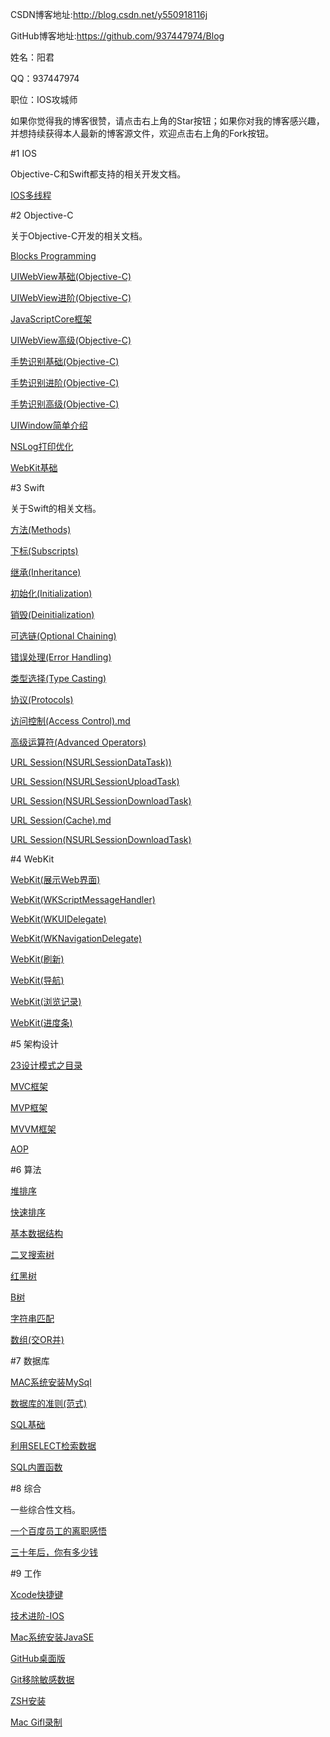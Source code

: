 CSDN博客地址:http://blog.csdn.net/y550918116j

GitHub博客地址:https://github.com/937447974/Blog

姓名：阳君

QQ：937447974

职位：IOS攻城师

如果你觉得我的博客很赞，请点击右上角的Star按钮；如果你对我的博客感兴趣，并想持续获得本人最新的博客源文件，欢迎点击右上角的Fork按钮。

#1 IOS

Objective-C和Swift都支持的相关开发文档。

[IOS多线程](https://github.com/937447974/Blog/blob/master/IOS/IOS多线程.md)

#2 Objective-C

关于Objective-C开发的相关文档。

[Blocks Programming](https://github.com/937447974/Blog/blob/master/Objective-C/Blocks%20Programming.md)

[UIWebView基础(Objective-C)](https://github.com/937447974/Blog/blob/master/Objective-C/UIWebView基础(Objective-C).md)

[UIWebView进阶(Objective-C)](https://github.com/937447974/Blog/blob/master/Objective-C/UIWebView进阶(Objective-C).md)

[JavaScriptCore框架](https://github.com/937447974/Blog/blob/master/Objective-C/JavaScriptCore框架.md)

[UIWebView高级(Objective-C)](https://github.com/937447974/Blog/blob/master/Objective-C/UIWebView高级(Objective-C).md)

[手势识别基础(Objective-C)](https://github.com/937447974/Blog/blob/master/Objective-C/手势识别基础(Objective-C).md)

[手势识别进阶(Objective-C)](https://github.com/937447974/Blog/blob/master/Objective-C/手势识别进阶(Objective-C).md)

[手势识别高级(Objective-C)](https://github.com/937447974/Blog/blob/master/Objective-C/手势识别高级(Objective-C).md)

[UIWindow简单介绍](https://github.com/937447974/Blog/blob/master/Objective-C/UIWindow简单介绍.md)

[NSLog打印优化](https://github.com/937447974/Blog/blob/master/Objective-C/NSLog打印优化.md)

[WebKit基础](https://github.com/937447974/Blog/blob/master/Objective-C/WebKit基础.md)

[](https://github.com/937447974/Blog/blob/master/Objective-C/)
[](https://github.com/937447974/Blog/blob/master/Objective-C/)

#3 Swift

关于Swift的相关文档。

[方法(Methods)](https://github.com/937447974/Blog/blob/master/Swift/方法(Methods).md)

[下标(Subscripts)](https://github.com/937447974/Blog/blob/master/Swift/下标(Subscripts).md)

[继承(Inheritance)](https://github.com/937447974/Blog/blob/master/Swift/继承(Inheritance).md)

[初始化(Initialization)](https://github.com/937447974/Blog/blob/master/Swift/初始化(Initialization).md)

[销毁(Deinitialization)](https://github.com/937447974/Blog/blob/master/Swift/销毁(Deinitialization).md)

[可选链(Optional Chaining)](https://github.com/937447974/Blog/blob/master/Swift/可选链(Optional%20Chaining).md)

[错误处理(Error Handling)](https://github.com/937447974/Blog/blob/master/Swift/错误处理(Error%20Handling).md)

[类型选择(Type Casting)](https://github.com/937447974/Blog/blob/master/Swift/类型选择(Type%20Casting).md)

[协议(Protocols)](https://github.com/937447974/Blog/blob/master/Swift/协议(Protocols).md)

[访问控制(Access Control).md](https://github.com/937447974/Blog/blob/master/Swift/访问控制(Access%20Control))

[高级运算符(Advanced Operators)](https://github.com/937447974/Blog/blob/master/Swift/高级运算符(Advanced%20Operators).md)

[URL Session(NSURLSessionDataTask))](https://github.com/937447974/Blog/blob/master/Swift/URL%20Session(NSURLSessionDataTask).md)

[URL Session(NSURLSessionUploadTask)](https://github.com/937447974/Blog/blob/master/Swift/URL%20Session(NSURLSessionUploadTask).md)

[URL Session(NSURLSessionDownloadTask)](https://github.com/937447974/Blog/blob/master/Swift/URL%20Session(NSURLSessionDownloadTask).md)

[URL Session(Cache).md](https://github.com/937447974/Blog/blob/master/Swift/URL%20Session(Cache).md)

[URL Session(NSURLSessionDownloadTask)](https://github.com/937447974/Blog/blob/master/Swift/URL%20Session(Cookie).md)

[](https://github.com/937447974/Blog/blob/master/Swift/)

#4 WebKit

[WebKit(展示Web界面)](https://github.com/937447974/Blog/blob/master/WebKit/WebKit(展示Web界面).md)

[WebKit(WKScriptMessageHandler)](https://github.com/937447974/Blog/blob/master/WebKit/WebKit(WKScriptMessageHandler).md)

[WebKit(WKUIDelegate)](https://github.com/937447974/Blog/blob/master/WebKit/WebKit(WKUIDelegate).md)

[WebKit(WKNavigationDelegate)](https://github.com/937447974/Blog/blob/master/WebKit/WebKit(WKNavigationDelegate).md)

[WebKit(刷新)](https://github.com/937447974/Blog/blob/master/WebKit/WebKit(刷新).md)

[WebKit(导航)](https://github.com/937447974/Blog/blob/master/WebKit/WebKit(导航).md)

[WebKit(浏览记录)](https://github.com/937447974/Blog/blob/master/WebKit/WebKit(浏览记录).md)

[WebKit(进度条)](https://github.com/937447974/Blog/blob/master/WebKit/WebKit(进度条).md)


#5 架构设计

[23设计模式之目录](https://github.com/937447974/Blog/blob/master/架构设计/23设计模式之目录.md)

[MVC框架](https://github.com/937447974/Blog/blob/master/架构设计/MVC框架.md)

[MVP框架](https://github.com/937447974/Blog/blob/master/架构设计/MVP框架.md)

[MVVM框架](https://github.com/937447974/Blog/blob/master/架构设计/MVVM框架.md)

[AOP](https://github.com/937447974/Blog/blob/master/架构设计/AOP.md)

#6 算法

[堆排序](https://github.com/937447974/Blog/blob/master/算法/堆排序.md)

[快速排序](https://github.com/937447974/Blog/blob/master/算法/快速排序.md)

[基本数据结构](https://github.com/937447974/Blog/blob/master/算法/基本数据结构.md)

[二叉搜索树](https://github.com/937447974/Blog/blob/master/算法/二叉搜索树.md)

[红黑树](https://github.com/937447974/Blog/blob/master/算法/红黑树.md)

[B树](https://github.com/937447974/Blog/blob/master/算法/B树.md)

[字符串匹配](https://github.com/937447974/Blog/blob/master/算法/字符串匹配.md)

[数组(交OR并)](https://github.com/937447974/Blog/blob/master/算法/数组(交OR并).md)

#7 数据库

[MAC系统安装MySql](https://github.com/937447974/Blog/blob/master/数据库/MAC系统安装MySql.md)

[数据库的准则(范式)](https://github.com/937447974/Blog/blob/master/数据库/数据库的准则(范式).md)

[SQL基础](https://github.com/937447974/Blog/blob/master/数据库/SQL基础.md)

[利用SELECT检索数据](https://github.com/937447974/Blog/blob/master/数据库/利用SELECT检索数据.md)

[SQL内置函数](https://github.com/937447974/Blog/blob/master/数据库/SQL内置函数.md)

#8 综合

一些综合性文档。

[一个百度员工的离职感悟](https://github.com/937447974/Blog/blob/master/综合/一个百度员工的离职感悟.md)

[三十年后，你有多少钱](https://github.com/937447974/Blog/blob/master/综合/三十年后，你有多少钱.md)

[](https://github.com/937447974/Blog/blob/master/综合/)
[](https://github.com/937447974/Blog/blob/master/综合/)
[](https://github.com/937447974/Blog/blob/master/综合/)
[](https://github.com/937447974/Blog/blob/master/综合/)

#9 工作

[Xcode快捷键](https://github.com/937447974/Blog/blob/master/工作/Xcode快捷键.md)

[技术进阶-IOS](https://github.com/937447974/Blog/blob/master/工作/技术进阶-IOS.md)

[Mac系统安装JavaSE](https://github.com/937447974/Blog/blob/master/工作/Mac系统安装JavaSE.md)

[GitHub桌面版](https://github.com/937447974/Blog/blob/master/工作/GitHub桌面版.md)

[Git移除敏感数据](https://github.com/937447974/Blog/blob/master/工作/Git移除敏感数据.md)

[ZSH安装](https://github.com/937447974/Blog/blob/master/工作/ZSH安装.md)

[Mac Gifl录制](https://github.com/937447974/Blog/blob/master/工作/Mac%20Gifl录制.md)
